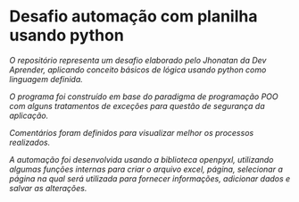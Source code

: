 # Desafio automação com planilha usando python

*O repositório representa um desafio elaborado pelo Jhonatan
da Dev Aprender, aplicando conceito básicos de lógica usando
python como linguagem definida.* 

*O programa foi construído em base do paradigma de programação
POO com alguns tratamentos de exceções para questão de segurança
da aplicação.*

*Comentários foram definidos para visualizar melhor os processos
realizados.*

*A automação foi desenvolvida usando a biblioteca openpyxl, 
utilizando algumas funções internas para criar o arquivo excel,
página, selecionar a página na qual será utilizada para fornecer
informações, adicionar dados e salvar as alterações.*